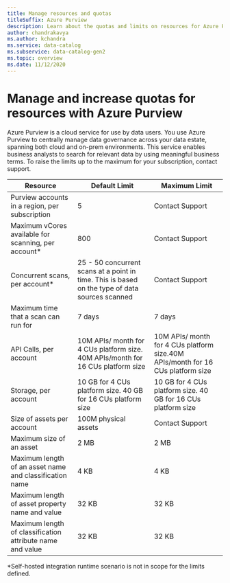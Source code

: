 ```yaml
---
title: Manage resources and quotas 
titleSuffix: Azure Purview
description: Learn about the quotas and limits on resources for Azure Purview and how to request quota increases.
author: chandrakavya
ms.author: kchandra
ms.service: data-catalog
ms.subservice: data-catalog-gen2
ms.topic: overview
ms.date: 11/12/2020
---
```


# Manage and increase quotas for resources with Azure Purview

Azure Purview is a  cloud service for use by data users. You use Azure Purview to centrally manage data governance across your data estate, spanning both cloud and on-prem environments. This service enables business analysts to search for relevant data by using meaningful business terms. To raise the limits up to the maximum for your subscription, contact support.

|**Resource**|  **Default Limit**  |**Maximum Limit**|
|---|---|---|
|Purview accounts in a region, per subscription|5|Contact Support|
|Maximum vCores available for scanning, per account*|800|Contact Support|
|Concurrent scans, per account*|25 - 50 concurrent scans at a point in time. This is based on the type of data sources scanned|Contact Support|
|Maximum time that a scan can run for|7 days|7 days|
|API Calls, per account|10M APIs/ month for 4 CUs platform size. 40M APIs/month for 16 CUs platform size|10M APIs/ month for 4 CUs platform size.40M APIs/month for 16 CUs platform size|
|Storage, per account|10 GB for 4 CUs platform size. 40 GB for 16 CUs platform size |10 GB for 4 CUs platform size. 40 GB for 16 CUs platform size |
|Size of assets per account|100M physical assets |Contact Support|
|Maximum size of an asset|2 MB|2 MB|
|Maximum length of an asset name and classification name|4 KB|4 KB|
|Maximum length of asset property name and value|32 KB|32 KB|
|Maximum length of classification attribute name and value|32 KB|32 KB|

*Self-hosted integration runtime scenario is not in scope for the limits defined.


